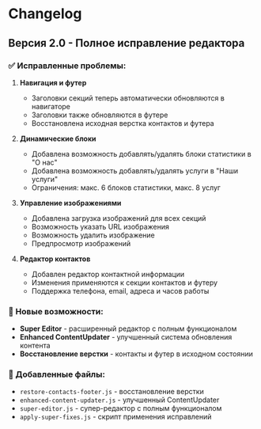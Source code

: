 # Changelog

## Версия 2.0 - Полное исправление редактора

### ✅ Исправленные проблемы:

1. **Навигация и футер**
   - Заголовки секций теперь автоматически обновляются в навигаторе
   - Заголовки также обновляются в футере
   - Восстановлена исходная верстка контактов и футера

2. **Динамические блоки**
   - Добавлена возможность добавлять/удалять блоки статистики в "О нас"
   - Добавлена возможность добавлять/удалять услуги в "Наши услуги"
   - Ограничения: макс. 6 блоков статистики, макс. 8 услуг

3. **Управление изображениями**
   - Добавлена загрузка изображений для всех секций
   - Возможность указать URL изображения
   - Возможность удалить изображение
   - Предпросмотр изображений

4. **Редактор контактов**
   - Добавлен редактор контактной информации
   - Изменения применяются к секции контактов и футеру
   - Поддержка телефона, email, адреса и часов работы

### 🚀 Новые возможности:

- **Super Editor** - расширенный редактор с полным функционалом
- **Enhanced ContentUpdater** - улучшенный система обновления контента
- **Восстановление верстки** - контакты и футер в исходном состоянии

### 📁 Добавленные файлы:
- `restore-contacts-footer.js` - восстановление верстки
- `enhanced-content-updater.js` - улучшенный ContentUpdater
- `super-editor.js` - супер-редактор с полным функционалом
- `apply-super-fixes.js` - скрипт применения исправлений
